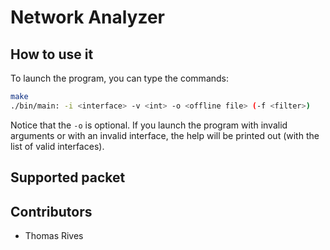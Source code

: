 # Network Analyzer

## How to use it

To launch the program, you can type the commands:

```bash
make
./bin/main: -i <interface> -v <int> -o <offline file> (-f <filter>)
```

Notice that the `-o` is optional. If you launch the program with invalid arguments or with an invalid interface, the help will be printed out (with the list of valid interfaces).

## Supported packet

## Contributors
- Thomas Rives
